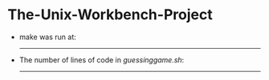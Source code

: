 # The-Unix-Workbench-Project
- make was run at:
  ****
- The number of lines of code in *guessinggame.sh*:
  ****
